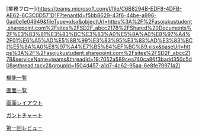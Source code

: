 [業務フロー](https://teams.microsoft.com/l/file/C6B8294B-EDF8-4DFB-AE62-6C3C0D571D1F?tenantId=f5bb8629-43f6-44be-a996-0ad0e1e04949&fileType=xlsx&objectUrl=https%3A%2F%2Fasojukustudent.sharepoint.com%2Fsites%2FSD2F_abcc2178%2FShared%20Documents%2F%E3%83%81%E3%83%BC%E3%83%A0%E5%8A%A0%E8%97%A4%2F01%E6%A5%AD%E5%8B%99%E3%83%95%E3%83%AD%E3%83%BC(%E5%8A%A0%E8%97%A4%E7%B5%84%EF%BC%89.xlsx&baseUrl=https%3A%2F%2Fasojukustudent.sharepoint.com%2Fsites%2FSD2F_abcc2178&serviceName=teams&threadId=19:7052a589cea740ca86f3badd350c5d08@thread.tacv2&groupId=1504d457-a1d7-4c62-95aa-6e8fe79971a2)

[機能一覧](https://teams.microsoft.com/l/file/0E2B8277-FA81-4C93-8B7B-42B038D6091E?tenantId=f5bb8629-43f6-44be-a996-0ad0e1e04949&fileType=xlsx&objectUrl=https%3A%2F%2Fasojukustudent.sharepoint.com%2Fsites%2FSD2F_abcc2178%2FShared%20Documents%2F%E3%83%81%E3%83%BC%E3%83%A0%E5%8A%A0%E8%97%A4%2F02%E6%A9%9F%E8%83%BD%E4%B8%80%E8%A6%A7(%E3%83%81%E3%83%BC%E3%83%A0%E5%8A%A0%E8%97%A4).xlsx&baseUrl=https%3A%2F%2Fasojukustudent.sharepoint.com%2Fsites%2FSD2F_abcc2178&serviceName=teams&threadId=19:7052a589cea740ca86f3badd350c5d08@thread.tacv2&groupId=1504d457-a1d7-4c62-95aa-6e8fe79971a2)

[画面一覧](https://teams.microsoft.com/l/file/C53587DA-068A-4D14-8532-142571EADA27?tenantId=f5bb8629-43f6-44be-a996-0ad0e1e04949&fileType=xlsx&objectUrl=https%3A%2F%2Fasojukustudent.sharepoint.com%2Fsites%2FSD2F_abcc2178%2FShared%20Documents%2F%E3%83%81%E3%83%BC%E3%83%A0%E5%8A%A0%E8%97%A4%2F03%E7%94%BB%E9%9D%A2%E4%B8%80%E8%A6%A7(%E3%83%81%E3%83%BC%E3%83%A0%E5%8A%A0%E8%97%A4).xlsx&baseUrl=https%3A%2F%2Fasojukustudent.sharepoint.com%2Fsites%2FSD2F_abcc2178&serviceName=teams&threadId=19:7052a589cea740ca86f3badd350c5d08@thread.tacv2&groupId=1504d457-a1d7-4c62-95aa-6e8fe79971a2)

[画面レイアウト](https://teams.microsoft.com/l/file/A2330F22-DD30-4FD6-8F44-1E80B9E12EBF?tenantId=f5bb8629-43f6-44be-a996-0ad0e1e04949&fileType=xlsx&objectUrl=https%3A%2F%2Fasojukustudent.sharepoint.com%2Fsites%2FSD2F_abcc2178%2FShared%20Documents%2F%E3%83%81%E3%83%BC%E3%83%A0%E5%8A%A0%E8%97%A4%2F04%E7%94%BB%E9%9D%A2%E3%83%AC%E3%82%A4%E3%82%A2%E3%82%A6%E3%83%88(%E5%8A%A0%E8%97%A4%E7%B5%84).xlsx&baseUrl=https%3A%2F%2Fasojukustudent.sharepoint.com%2Fsites%2FSD2F_abcc2178&serviceName=teams&threadId=19:7052a589cea740ca86f3badd350c5d08@thread.tacv2&groupId=1504d457-a1d7-4c62-95aa-6e8fe79971a2)

[ガントチャート](https://teams.microsoft.com/l/file/3E651EB7-D1A9-4E01-AEF3-D1B49348D8EE?tenantId=f5bb8629-43f6-44be-a996-0ad0e1e04949&fileType=xls&objectUrl=https%3A%2F%2Fasojukustudent.sharepoint.com%2Fsites%2FSD2F_abcc2178%2FShared%20Documents%2F%E3%83%81%E3%83%BC%E3%83%A0%E5%8A%A0%E8%97%A4%2F%E3%82%AC%E3%83%B3%E3%83%88%E3%83%81%E3%83%A3%E3%83%BC%E3%83%88%EF%BC%88%E5%8A%A0%E8%97%A4%E7%B5%84%EF%BC%89.xls&baseUrl=https%3A%2F%2Fasojukustudent.sharepoint.com%2Fsites%2FSD2F_abcc2178&serviceName=teams&threadId=19:7052a589cea740ca86f3badd350c5d08@thread.tacv2&groupId=1504d457-a1d7-4c62-95aa-6e8fe79971a2)

[第一回レビュー](https://teams.microsoft.com/l/file/A0765340-02A4-4D64-A549-56653775E534?tenantId=f5bb8629-43f6-44be-a996-0ad0e1e04949&fileType=pptx&objectUrl=https%3A%2F%2Fasojukustudent.sharepoint.com%2Fsites%2FSD2F_abcc2178%2FShared%20Documents%2F%E3%83%81%E3%83%BC%E3%83%A0%E5%8A%A0%E8%97%A4%2F%E7%AC%AC%E4%B8%80%E5%9B%9E%E3%83%AC%E3%83%93%E3%83%A5%E3%83%BC_%E5%8A%A0%E8%97%A4.pptx&baseUrl=https%3A%2F%2Fasojukustudent.sharepoint.com%2Fsites%2FSD2F_abcc2178&serviceName=teams&threadId=19:7052a589cea740ca86f3badd350c5d08@thread.tacv2&groupId=1504d457-a1d7-4c62-95aa-6e8fe79971a2)
